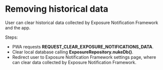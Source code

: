 # Removing historical data

User can clear historical data collected by Exposure Notification Framework and the app.

Steps:
- PWA requests **REQUEST_CLEAR_EXPOSURE_NOTIFICATIONS_DATA**.
- Clear local database calling **ExposureRepository.nukeDb()**.
- Redirect user to Exposure Notification Framework settings page, where can clear data collected by Exposure Notification Framework.
